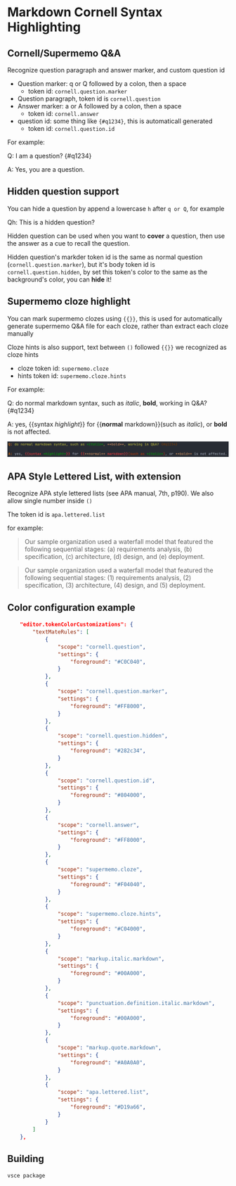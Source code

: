 # Markdown Cornell Syntax Highlighting

## Cornell/Supermemo Q&A

Recognize question paragraph and answer marker, and custom question id

* Question marker: q or Q followed by a colon, then a space
  * token id: `cornell.question.marker`
* Question paragraph, token id is `cornell.question`
* Answer  marker: a or A followed by a colon, then a space
  * token id: `cornell.answer`
* question id: some thing like `{#q1234}`, this is automaticall generated
  * token id: `cornell.question.id`

For example:

Q: I am a question? {#q1234}

A: Yes, you are a question.

## Hidden question support

You can hide a question by append a lowercase `h` after `q or Q`, for example

Qh: This is a hidden question?

Hidden question can be used when you want to **cover** a  question, then use the answer as a cue to recall the question.

Hidden question's markder token id is the same as normal question (`cornell.question.marker`), but it's body token id is `cornell.question.hidden`,  by set this token's color to the same as the background's color, you can **hide** it!

## Supermemo cloze highlight

You can mark supermemo clozes using `{{}}`,  this is used for automatically generate supermemo Q&A file for each cloze, rather than extract each cloze manually

Cloze hints is also support, text between `()` followed `{{}}` we recognized as cloze hints

* cloze token id: `supermemo.cloze`
* hints  token id: `supermemo.cloze.hints`

For example:

Q: do normal markdown syntax, such as *italic*, **bold**, working in Q&A? {#q1234}

A: yes, {{syntax *highlight*}} for {{**normal** markdown}}(such as *italic*), or **bold** is not affected.

![example](data/example.png)

## APA Style Lettered List, with extension

Recognize APA style lettered lists (see APA manual, 7th, p190). We also allow single number inside `()`

The token id is `apa.lettered.list`

for example:

> Our sample organization used a waterfall model that featured the following sequential stages: (a) requirements analysis, (b) specification, (c) architecture, (d) design, and (e) deployment.

> Our sample organization used a waterfall model that featured the following sequential stages: (1) requirements analysis, (2) specification, (3) architecture, (4) design, and (5) deployment.

## Color configuration example

```json
    "editor.tokenColorCustomizations": {
        "textMateRules": [
            {
                "scope": "cornell.question",
                "settings": {
                    "foreground": "#C0C040",
                }
            },
            {
                "scope": "cornell.question.marker",
                "settings": {
                    "foreground": "#FF8000",
                }
            },
            {
                "scope": "cornell.question.hidden",
                "settings": {
                    "foreground": "#282c34",
                }
            },
            {
                "scope": "cornell.question.id",
                "settings": {
                    "foreground": "#804000",
                }
            },
            {
                "scope": "cornell.answer",
                "settings": {
                    "foreground": "#FF8000",
                }
            },
            {
                "scope": "supermemo.cloze",
                "settings": {
                    "foreground": "#F04040",
                }
            },
            {
                "scope": "supermemo.cloze.hints",
                "settings": {
                    "foreground": "#C04000",
                }
            },
            {
                "scope": "markup.italic.markdown",
                "settings": {
                    "foreground": "#00A000",
                }
            },
            {
                "scope": "punctuation.definition.italic.markdown",
                "settings": {
                    "foreground": "#00A000",
                }
            },
            {
                "scope": "markup.quote.markdown",
                "settings": {
                    "foreground": "#A0A0A0",
                }
            },
            {
                "scope": "apa.lettered.list",
                "settings": {
                    "foreground": "#D19a66",
                }
            }
        ]
    },
```

## Building

```bash
vsce package
```

